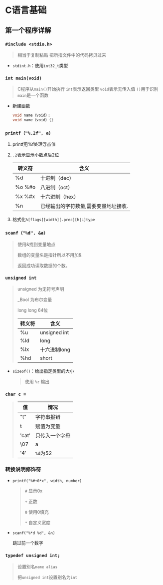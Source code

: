 <!-- 
title: 01-C基础
sort: 
--> 
# C语言基础

## 第一个程序详解

### `#include <stdio.h>`

 > 相当于复制粘贴
 > 把所指文件中的代码拷贝过来

- `stdint.h`：使用`int32_t`类型

### `int main(void)`

 > C程序从`main()`开始执行
 > `int`表示返回类型
 > `void`表示无传入值
 >`()`用于识别`main`是一个函数

- 新建函数
  ```c
  void name（void）；
  void name（void）{}
  ```

### `printf（"%.2f", a）`

1. printf用%f处理浮点值

2. `.2`表示显示小数点后2位

   | 转义符        | 含义                                 |
   | ------------- | ------------------------------------ |
   | %d            | 十进制（dec）                        |
   | %o        %#o | 八进制（oct）                        |
   | %x        %#x | 十六进制（hex）                      |
   | %n            | 已经输出的字符数量,需要变量地址接收. |
   
4. 格式化`%[flags][width][.prec][h|L]type`

### `scanf（"%d", &a）`

> 使用&找到变量地点
>
> 数组的变量名是指针所以不用加&
>
> 返回成功读取数据的个数。

### `unsigned int`

> unsigned 为无符号声明
>
> _Bool 为布尔变量
>
> long long 64位
>
> | 转义符 | 含义         |
> | ------ | ------------ |
> | %u     | unsigned int |
> | %ld    | long         |
> | %lx    | 十六进制long |
> | %hd    | short        |

- `sizeof()`：给出指定类型的大小

  > 使用 `%z` 输出

### `char c =`

> | 值    | 情况           |
> | ----- | -------------- |
> | "t"   | 字符串报错     |
> | t     | 赋值为变量     |
> | 'cat' | 只传入一个字母 |
> | \07   | a              |
> | '4'   | `%d`为52       |
>

### 转换说明修饰符

- `printf("%#+0*x", width, number)`

  > `#` 显示0x
  >
  > `+` 正数
  >
  > `0` 使用0填充
  >
  > `*` 自定义宽度

- `scanf("%*d %d", &n)`

  跳过前一个数字

### `typedef unsigned int;`

> 设置别名`name alias`
>
> 把`unsigned int`设置别名为`int`

